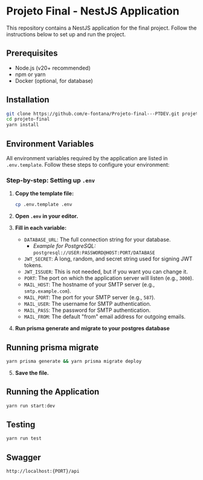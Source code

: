 # Projeto Final - NestJS Application

This repository contains a NestJS application for the final project. Follow the instructions below to set up and run the project.

## Prerequisites

- Node.js (v20+ recommended)
- npm or yarn
- Docker (optional, for database)

## Installation

```bash
git clone https://github.com/e-fontana/Projeto-final---PTDEV.git projeto-final
cd projeto-final
yarn install
```

## Environment Variables

All environment variables required by the application are listed in `.env.template`. Follow these steps to configure your environment:

### Step-by-step: Setting up `.env`

1.  **Copy the template file:**

    ```bash
    cp .env.template .env
    ```

2.  **Open `.env` in your editor.**

3.  **Fill in each variable:**
    - `DATABASE_URL`: The full connection string for your database.
      - _Example for PostgreSQL:_ `postgresql://USER:PASSWORD@HOST:PORT/DATABASE`
    - `JWT_SECRET`: A long, random, and secret string used for signing JWT tokens.
    - `JWT_ISSUER`: This is not needed, but if you want you can change it.
    - `PORT`: The port on which the application server will listen (e.g., `3000`).
    - `MAIL_HOST`: The hostname of your SMTP server (e.g., `smtp.example.com`).
    - `MAIL_PORT`: The port for your SMTP server (e.g., `587`).
    - `MAIL_USER`: The username for SMTP authentication.
    - `MAIL_PASS`: The password for SMTP authentication.
    - `MAIL_FROM`: The default "from" email address for outgoing emails.

4. **Run prisma generate and migrate to your postgres database**
## Running prisma migrate

```bash
yarn prisma generate && yarn prisma migrate deploy
```

5.  **Save the file.**

## Running the Application

```bash
yarn run start:dev
```

## Testing

```bash
yarn run test
```

## Swagger

```bash
http://localhost:{PORT}/api
```
